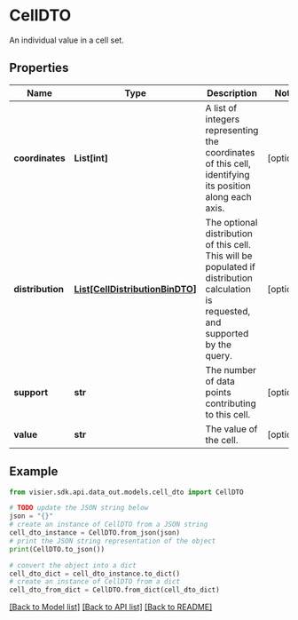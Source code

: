 # CellDTO

An individual value in a cell set.

## Properties

Name | Type | Description | Notes
------------ | ------------- | ------------- | -------------
**coordinates** | **List[int]** | A list of integers representing the coordinates of this cell, identifying its position along each axis. | [optional] 
**distribution** | [**List[CellDistributionBinDTO]**](CellDistributionBinDTO.md) | The optional distribution of this cell.  This will be populated if distribution calculation is requested, and supported by the query. | [optional] 
**support** | **str** | The number of data points contributing to this cell. | [optional] 
**value** | **str** | The value of the cell. | [optional] 

## Example

```python
from visier.sdk.api.data_out.models.cell_dto import CellDTO

# TODO update the JSON string below
json = "{}"
# create an instance of CellDTO from a JSON string
cell_dto_instance = CellDTO.from_json(json)
# print the JSON string representation of the object
print(CellDTO.to_json())

# convert the object into a dict
cell_dto_dict = cell_dto_instance.to_dict()
# create an instance of CellDTO from a dict
cell_dto_from_dict = CellDTO.from_dict(cell_dto_dict)
```
[[Back to Model list]](../README.md#documentation-for-models) [[Back to API list]](../README.md#documentation-for-api-endpoints) [[Back to README]](../README.md)



